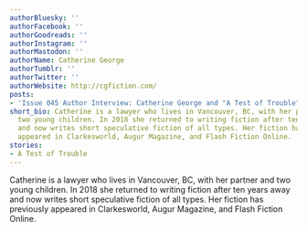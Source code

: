 ```yaml
---
authorBluesky: ''
authorFacebook: ''
authorGoodreads: ''
authorInstagram: ''
authorMastodon: ''
authorName: Catherine George
authorTumblr: ''
authorTwitter: ''
authorWebsite: http://cgfiction.com/
posts:
- 'Issue 045 Author Interview: Catherine George and "A Test of Trouble"'
short_bio: Catherine is a lawyer who lives in Vancouver, BC, with her partner and
  two young children. In 2018 she returned to writing fiction after ten years away
  and now writes short speculative fiction of all types. Her fiction has previously
  appeared in Clarkesworld, Augur Magazine, and Flash Fiction Online.
stories:
- A Test of Trouble
---
```


Catherine is a lawyer who lives in Vancouver, BC, with her partner and two young children. In 2018 she returned to writing fiction after ten years away and now writes short speculative fiction of all types. Her fiction has previously appeared in Clarkesworld, Augur Magazine, and Flash Fiction Online.
